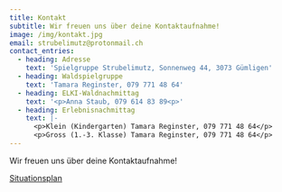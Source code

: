 ```yaml
---
title: Kontakt
subtitle: Wir freuen uns über deine Kontaktaufnahme!
image: /img/kontakt.jpg
email: strubelimutz@protonmail.ch
contact_entries:
  - heading: Adresse
    text: 'Spielgruppe Strubelimutz, Sonnenweg 44, 3073 Gümligen'
  - heading: Waldspielgruppe
    text: 'Tamara Reginster, 079 771 48 64'
  - heading: ELKI-Waldnachmittag
    text: '<p>Anna Staub, 079 614 83 89<p>'
  - heading: Erlebnisnachmittag
    text: |-
      <p>Klein (Kindergarten) Tamara Reginster, 079 771 48 64</p>
      <p>Gross (1.-3. Klasse) Tamara Reginster, 079 771 48 64</p> 
---
```


Wir freuen uns über deine Kontaktaufnahme!

<a href="/doc/situationsplan.pdf" target="_blank">Situationsplan</a>
